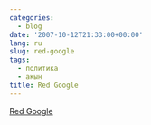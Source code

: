 ```yaml
---
categories:
  - blog
date: '2007-10-12T21:33:00+00:00'
lang: ru
slug: red-google
tags:
  - политика
  - акын
title: Red Google
---
```




[Red Google](http://redgoogle.ru/)